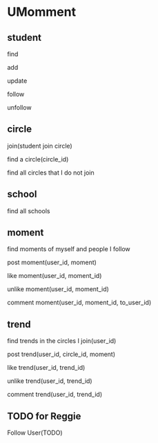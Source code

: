 # UMomment
## student
find

add

update

follow

unfollow

## circle
join(student join circle)

find a circle(circle_id)

find all circles that I do not join

## school
find all schools

## moment
find moments of myself and people I follow

post moment(user_id, moment)

like moment(user_id, moment_id)

unlike moment(user_id, moment_id)

comment moment(user_id, moment_id, to_user_id)

## trend
find trends in the circles I join(user_id)

post trend(user_id, circle_id, moment)

like trend(user_id, trend_id)

unlike trend(user_id, trend_id)

comment trend(user_id, trend_id)


## TODO for Reggie
Follow User(TODO)
